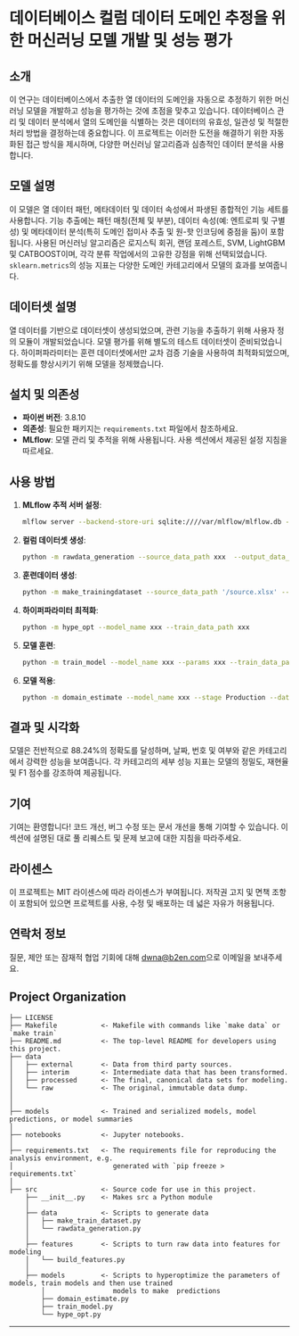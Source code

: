 # 데이터베이스 컬럼 데이터 도메인 추정을 위한 머신러닝 모델 개발 및 성능 평가

## 소개
이 연구는 데이터베이스에서 추출한 열 데이터의 도메인을 자동으로 추정하기 위한 머신러닝 모델을 개발하고 성능을 평가하는 것에 초점을 맞추고 있습니다. 데이터베이스 관리 및 데이터 분석에서 열의 도메인을 식별하는 것은 데이터의 유효성, 일관성 및 적절한 처리 방법을 결정하는데 중요합니다. 이 프로젝트는 이러한 도전을 해결하기 위한 자동화된 접근 방식을 제시하며, 다양한 머신러닝 알고리즘과 심층적인 데이터 분석을 사용합니다.

## 모델 설명
이 모델은 열 데이터 패턴, 메타데이터 및 데이터 속성에서 파생된 종합적인 기능 세트를 사용합니다. 기능 추출에는 패턴 매칭(전체 및 부분), 데이터 속성(예: 엔트로피 및 구별성) 및 메타데이터 분석(특히 도메인 접미사 추출 및 원-핫 인코딩에 중점을 둠)이 포함됩니다. 사용된 머신러닝 알고리즘은 로지스틱 회귀, 랜덤 포레스트, SVM, LightGBM 및 CATBOOST이며, 각각 분류 작업에서의 고유한 강점을 위해 선택되었습니다. `sklearn.metrics`의 성능 지표는 다양한 도메인 카테고리에서 모델의 효과를 보여줍니다.

## 데이터셋 설명
열 데이터를 기반으로 데이터셋이 생성되었으며, 관련 기능을 추출하기 위해 사용자 정의 모듈이 개발되었습니다. 모델 평가를 위해 별도의 테스트 데이터셋이 준비되었습니다. 하이퍼파라미터는 훈련 데이터셋에서만 교차 검증 기술을 사용하여 최적화되었으며, 정확도를 향상시키기 위해 모델을 정제했습니다.

## 설치 및 의존성
- **파이썬 버전**: 3.8.10
- **의존성**: 필요한 패키지는 `requirements.txt` 파일에서 참조하세요.
- **MLflow**: 모델 관리 및 추적을 위해 사용됩니다. 사용 섹션에서 제공된 설정 지침을 따르세요.

## 사용 방법
1. **MLflow 추적 서버 설정**: 
   ```bash
   mlflow server --backend-store-uri sqlite:////var/mlflow/mlflow.db --default-artifact-root /path/to/artifacts --host 0.0.0.0 --port 5000
2. **컬럼 데이터셋 생성**:
   ```bash
   python -m rawdata_generation --source_data_path xxx  --output_data_path xxx  --abnormal_rate 0.01 --length 1000
3. **훈련데이터 생성**:
   ```bash
   python -m make_trainingdataset --source_data_path '/source.xlsx' --ouptput_data_path '/1/train.csv'
4. **하이퍼파라미터 최적화**:
   ```bash
   python -m hype_opt --model_name xxx --train_data_path xxx
5. **모델 훈련**:
   ```bash
   python -m train_model --model_name xxx --params xxx --train_data_path xxx
6. **모델 적용**:
   ```bash
   python -m domain_estimate --model_name xxx --stage Production --data_path xxx


## 결과 및 시각화
모델은 전반적으로 88.24%의 정확도를 달성하며, 날짜, 번호 및 여부와 같은 카테고리에서 강력한 성능을 보여줍니다. 각 카테고리의 세부 성능 지표는 모델의 정밀도, 재현율 및 F1 점수를 강조하여 제공됩니다.

## 기여
기여는 환영합니다! 코드 개선, 버그 수정 또는 문서 개선을 통해 기여할 수 있습니다. 이 섹션에 설명된 대로 풀 리퀘스트 및 문제 보고에 대한 지침을 따라주세요.

## 라이센스
이 프로젝트는 MIT 라이센스에 따라 라이센스가 부여됩니다. 저작권 고지 및 면책 조항이 포함되어 있으면 프로젝트를 사용, 수정 및 배포하는 데 넓은 자유가 허용됩니다.

## 연락처 정보
질문, 제안 또는 잠재적 협업 기회에 대해 [dwna@b2en.com](mailto:dwna@b2en.com)으로 이메일을 보내주세요.


Project Organization
------------

    ├── LICENSE
    ├── Makefile           <- Makefile with commands like `make data` or `make train`
    ├── README.md          <- The top-level README for developers using this project.
    ├── data
    │   ├── external       <- Data from third party sources.
    │   ├── interim        <- Intermediate data that has been transformed.
    │   ├── processed      <- The final, canonical data sets for modeling.
    │   └── raw            <- The original, immutable data dump.
    │
    │
    ├── models             <- Trained and serialized models, model predictions, or model summaries
    │
    ├── notebooks          <- Jupyter notebooks. 
    │
    ├── requirements.txt   <- The requirements file for reproducing the analysis environment, e.g.
    │                         generated with `pip freeze > requirements.txt`
    │
    ├── src                <- Source code for use in this project.
        ├── __init__.py    <- Makes src a Python module
        │
        ├── data           <- Scripts to generate data
        │   ├── make_train_dataset.py
        │   └── rawdata_generation.py
        │
        ├── features       <- Scripts to turn raw data into features for modeling
        │   └── build_features.py
        │
        ├── models         <- Scripts to hyperoptimize the parameters of models, train models and then use trained  
            │                 models to make  predictions
            ├── domain_estimate.py 
            ├── train_model.py
            └── hype_opt.py

     
    


--------
